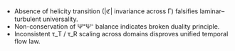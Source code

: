 * Absence of helicity transition (|ℭ| invariance across Γ) falsifies laminar–turbulent universality.
* Non-conservation of Ψ⁺Ψ⁻ balance indicates broken duality principle.
* Inconsistent τ_T / τ_R scaling across domains disproves unified temporal flow law.